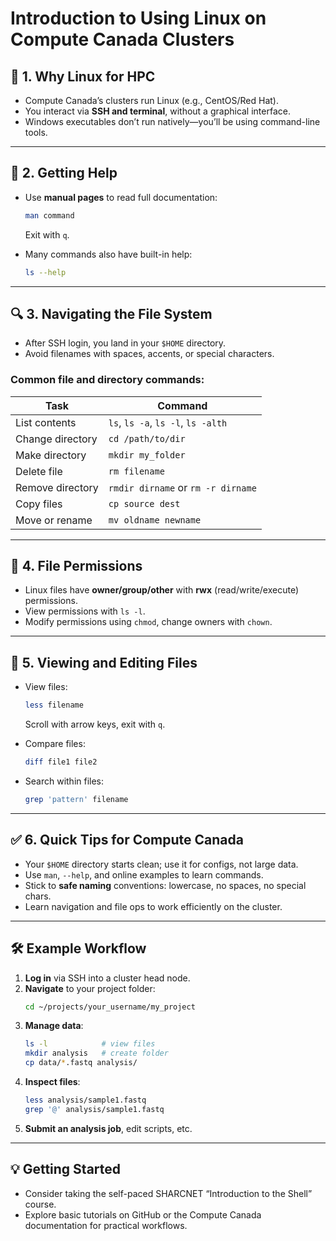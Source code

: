 # Introduction to Using Linux on Compute Canada Clusters

## 🧰 1. Why Linux for HPC
- Compute Canada’s clusters run Linux (e.g., CentOS/Red Hat).
- You interact via **SSH and terminal**, without a graphical interface.
- Windows executables don’t run natively—you’ll be using command-line tools.

---

## 📖 2. Getting Help
- Use **manual pages** to read full documentation:
  ```bash
  man command
  ```
  Exit with `q`.

- Many commands also have built-in help:
  ```bash
  ls --help
  ```

---

## 🔍 3. Navigating the File System
- After SSH login, you land in your `$HOME` directory.
- Avoid filenames with spaces, accents, or special characters.

### Common file and directory commands:

| Task              | Command                        |
|-------------------|--------------------------------|
| List contents     | `ls`, `ls -a`, `ls -l`, `ls -alth` |
| Change directory  | `cd /path/to/dir`              |
| Make directory    | `mkdir my_folder`              |
| Delete file       | `rm filename`                  |
| Remove directory  | `rmdir dirname` or `rm -r dirname` |
| Copy files        | `cp source dest`               |
| Move or rename    | `mv oldname newname`           |

---

## 🔐 4. File Permissions
- Linux files have **owner/group/other** with **rwx** (read/write/execute) permissions.
- View permissions with `ls -l`.
- Modify permissions using `chmod`, change owners with `chown`.

---

## 🧠 5. Viewing and Editing Files

- View files:
  ```bash
  less filename
  ```
  Scroll with arrow keys, exit with `q`.

- Compare files:
  ```bash
  diff file1 file2
  ```

- Search within files:
  ```bash
  grep 'pattern' filename
  ```

---

## ✅ 6. Quick Tips for Compute Canada
- Your `$HOME` directory starts clean; use it for configs, not large data.
- Use `man`, `--help`, and online examples to learn commands.
- Stick to **safe naming** conventions: lowercase, no spaces, no special chars.
- Learn navigation and file ops to work efficiently on the cluster.

---

## 🛠️ Example Workflow

1. **Log in** via SSH into a cluster head node.
2. **Navigate** to your project folder:
   ```bash
   cd ~/projects/your_username/my_project
   ```
3. **Manage data**:
   ```bash
   ls -l            # view files
   mkdir analysis   # create folder
   cp data/*.fastq analysis/
   ```
4. **Inspect files**:
   ```bash
   less analysis/sample1.fastq
   grep '@' analysis/sample1.fastq
   ```
5. **Submit an analysis job**, edit scripts, etc.

---

## 💡 Getting Started
- Consider taking the self-paced SHARCNET “Introduction to the Shell” course.
- Explore basic tutorials on GitHub or the Compute Canada documentation for practical workflows.
